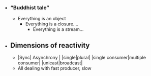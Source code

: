 - ### “Buddhist tale”
	- Everything is an object
		- Everything is a closure….
			- Everything is a stream…
- ## Dimensions of reactivity
	- |Sync| Asynchrony |
	  |single|plural|
	  |single consumer|multiple consumer|
	  |unicast|broadcast|
	- All dealing with fast producer, slow